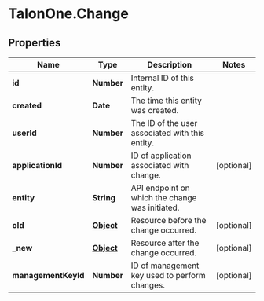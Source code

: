 # TalonOne.Change

## Properties

Name | Type | Description | Notes
------------ | ------------- | ------------- | -------------
**id** | **Number** | Internal ID of this entity. | 
**created** | **Date** | The time this entity was created. | 
**userId** | **Number** | The ID of the user associated with this entity. | 
**applicationId** | **Number** | ID of application associated with change. | [optional] 
**entity** | **String** | API endpoint on which the change was initiated. | 
**old** | [**Object**](.md) | Resource before the change occurred. | [optional] 
**_new** | [**Object**](.md) | Resource after the change occurred. | [optional] 
**managementKeyId** | **Number** | ID of management key used to perform changes. | [optional] 


